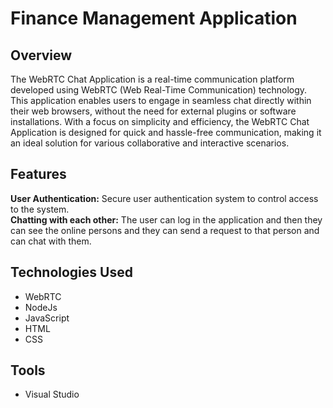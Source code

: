 # Finance Management Application

## Overview
The WebRTC Chat Application is a real-time communication platform developed using WebRTC (Web Real-Time Communication) technology. This application enables users to engage in seamless chat directly within their web browsers, without the need for external plugins or software installations. With a focus on simplicity and efficiency, the WebRTC Chat Application is designed for quick and hassle-free communication, making it an ideal solution for various collaborative and interactive scenarios.

## Features
<b>User Authentication:</b> Secure user authentication system to control access to the system.<br>
<b>Chatting with each other:</b> The user can log in the application and then they can see the online persons and they can send a request to that person and can chat with them.

## Technologies Used
- WebRTC
- NodeJs
- JavaScript
- HTML
- CSS

## Tools
- Visual Studio



